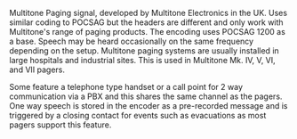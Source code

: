 Multitone Paging signal, developed by Multitone Electronics in the UK. Uses similar coding to POCSAG but the headers are different and only work with Multitone's range of paging products. The encoding uses POCSAG 1200 as a base. Speech may be heard occasionally on the same frequency depending on the setup. Multitone paging systems are usually installed in large hospitals and industrial sites. This is used in Multitone Mk. IV, V, VI, and VII pagers.

Some feature a telephone type handset or a call point for 2 way communication via a PBX and this shares the same channel as the pagers. One way speech is stored in the encoder as a pre-recorded message and is triggered by a closing contact for events such as evacuations as most pagers support this feature.